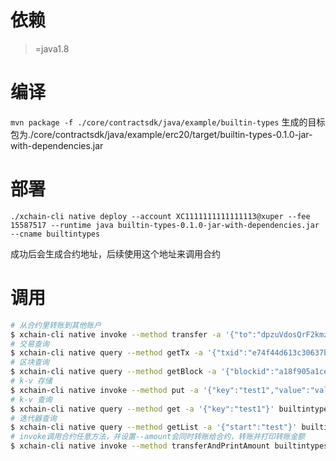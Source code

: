 # 依赖
>=java1.8

# 编译

`mvn package -f ./core/contractsdk/java/example/builtin-types`
生成的目标包为./core/contractsdk/java/example/erc20/target/builtin-types-0.1.0-jar-with-dependencies.jar

# 部署

`./xchain-cli native deploy --account XC1111111111111113@xuper --fee 15587517 --runtime java builtin-types-0.1.0-jar-with-dependencies.jar --cname builtintypes`

成功后会生成合约地址，后续使用这个地址来调用合约

# 调用

``` bash
# 从合约里转账到其他账户
$ xchain-cli native invoke --method transfer -a '{"to":"dpzuVdosQrF2kmzumhVeFQZa1aYcdgFpN","amount":"10"}' builtintypes --fee 200000 --account XC1111111111111113@xuper
# 交易查询
$ xchain-cli native query --method getTx -a '{"txid":"e74f44d613c30637b6b0abbfa1f0ad4dc4fad3f36a947d0e7af8cdb216abd7b5"}' builtintypes
# 区块查询
$ xchain-cli native query --method getBlock -a '{"blockid":"a18f905a1ce81a78d0ea8c56002870cc046e3fc86064201bc398a4b3a2758ce2"}' builtintypes
# k-v 存储
$ xchain-cli native invoke --method put -a '{"key":"test1","value":"value1"}' builtintypes
# k-v 查询
$ xchain-cli native query --method get -a '{"key":"test1"}' builtintypes
# 迭代器查询
$ xchain-cli native query --method getList -a '{"start":"test"}' builtintypes
# invoke调用合约任意方法，并设置--amount会同时转账给合约，转账并打印转账金额
$ xchain-cli native invoke --method transferAndPrintAmount builtintypes --amount 1 --fee 10
```